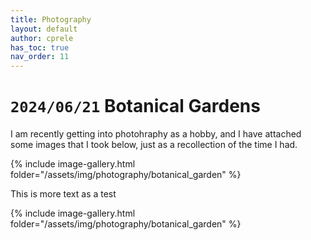 ```yaml
---
title: Photography
layout: default
author: cprele
has_toc: true
nav_order: 11
---
```


# `2024/06/21` Botanical Gardens

I am recently getting into photohraphy as a hobby, and I have attached some images that I took below, just as a recollection of the time I had. 

{% include image-gallery.html folder="/assets/img/photography/botanical_garden" %}

This is more text as a test

{% include image-gallery.html folder="/assets/img/photography/botanical_garden" %}

